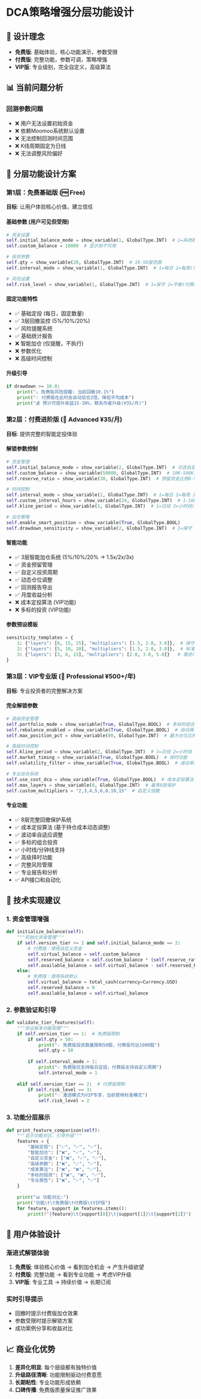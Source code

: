 # DCA策略增强分层功能设计

## 🎯 设计理念
- **免费版**: 基础体验，核心功能演示，参数受限
- **付费版**: 完整功能，参数可调，策略增强
- **VIP版**: 专业级别，完全自定义，高级算法

## 📊 当前问题分析

### 回测参数问题
- ❌ 用户无法设置初始资金
- ❌ 依赖Moomoo系统默认设置
- ❌ 无法控制回测时间范围
- ❌ K线周期固定为日线
- ❌ 无法调整风险偏好

## 🚀 分层功能设计方案

### 第1层：免费基础版 (🆓 Free)
**目标**: 让用户体验核心价值，建立信任

#### 基础参数 (用户可见但受限)
```python
# 资金设置
self.initial_balance_mode = show_variable(1, GlobalType.INT)  # 1=系统默认 2=自定义(付费版)
self.custom_balance = 10000  # 显示但不可用

# 投资参数  
self.qty = show_variable(20, GlobalType.INT)  # 10-50股范围
self.interval_mode = show_variable(1, GlobalType.INT)  # 1=每日 2=每周(付费版)

# 风险设置
self.risk_level = show_variable(1, GlobalType.INT)  # 1=保守 2=平衡(付费版) 3=积极(VIP)
```

#### 固定功能特性
- ✅ 基础定投 (每日，固定数量)
- ✅ 3层回撤监控 (5%/10%/20%)
- ✅ 风险提醒系统
- ✅ 基础统计报告
- ❌ 智能加仓 (仅提醒，不执行)
- ❌ 参数优化
- ❌ 高级时间控制

#### 升级引导
```python
if drawdown >= 10.0:
    print("⚠️ 免费版风险提醒: 当前回撤10.1%")
    print("💡 付费版在此时会自动加仓2倍，降低平均成本")
    print("💰 预计可提升收益15-30%，联系作者升级(¥35/月)")
```

### 第2层：付费进阶版 (💎 Advanced ¥35/月)
**目标**: 提供完整的智能定投体验

#### 解锁参数控制
```python
# 资金管理
self.initial_balance_mode = show_variable(2, GlobalType.INT)  # 可选自定义
self.custom_balance = show_variable(50000, GlobalType.INT)  # 10K-500K范围
self.reserve_ratio = show_variable(30, GlobalType.INT)  # 预留资金比例0-50%

# 时间控制
self.interval_mode = show_variable(2, GlobalType.INT)  # 1=每日 2=每周 3=自定义
self.custom_interval_hours = show_variable(24, GlobalType.INT)  # 1-168小时
self.kline_period = show_variable(1, GlobalType.INT)  # 1=日线 2=小时线(VIP)

# 加仓策略
self.enable_smart_position = show_variable(True, GlobalType.BOOL)
self.drawdown_sensitivity = show_variable(2, GlobalType.INT)  # 1=保守 2=标准 3=激进(VIP)
```

#### 智能功能
- ✅ 3层智能加仓系统 (5%/10%/20% → 1.5x/2x/3x)
- ✅ 资金预留管理
- ✅ 自定义投资周期
- ✅ 动态仓位调整
- ✅ 回测报告导出
- ✅ 月度收益分析
- ❌ 成本定投算法 (VIP功能)
- ❌ 多标的投资 (VIP功能)

#### 参数预设模板
```python
sensitivity_templates = {
    1: {"layers": [8, 15, 25], "multipliers": [1.5, 2.0, 3.0]},  # 保守
    2: {"layers": [5, 10, 20], "multipliers": [1.5, 2.0, 3.0]},  # 标准  
    3: {"layers": [3, 8, 15], "multipliers": [2.0, 3.0, 5.0]}   # 激进(VIP)
}
```

### 第3层：VIP专业版 (👑 Professional ¥500+/年)
**目标**: 专业投资者的完整解决方案

#### 完全解锁参数
```python
# 高级资金管理
self.portfolio_mode = show_variable(True, GlobalType.BOOL)  # 多标的组合
self.rebalance_enabled = show_variable(True, GlobalType.BOOL)  # 自动再平衡
self.max_position_pct = show_variable(80, GlobalType.INT)  # 最大仓位比例

# 高级时间控制
self.kline_period = show_variable(2, GlobalType.INT)  # 1=日线 2=小时线 3=分钟线
self.market_timing = show_variable(True, GlobalType.BOOL)  # 择时功能
self.volatility_filter = show_variable(True, GlobalType.BOOL)  # 波动率过滤

# 专业加仓系统
self.use_cost_dca = show_variable(True, GlobalType.BOOL)  # 成本定投算法
self.max_layers = show_variable(8, GlobalType.INT)  # 最多8层保护
self.custom_multipliers = "2,3,4,5,6,8,10,15"  # 自定义倍数
```

#### 专业功能
- ✅ 8层完整回撤保护系统
- ✅ 成本定投算法 (基于持仓成本动态调整)
- ✅ 波动率自适应调整
- ✅ 多标的组合投资
- ✅ 小时线/分钟线支持
- ✅ 高级择时功能
- ✅ 完整风险管理
- ✅ 专业报告和分析
- ✅ API接口和自动化

## 🔧 技术实现建议

### 1. 资金管理增强
```python
def initialize_balance(self):
    """初始化资金管理"""
    if self.version_tier >= 2 and self.initial_balance_mode == 2:
        # 付费版：使用自定义资金
        self.virtual_balance = self.custom_balance
        self.reserved_balance = self.custom_balance * (self.reserve_ratio / 100)
        self.available_balance = self.virtual_balance - self.reserved_balance
    else:
        # 免费版：使用系统默认
        self.virtual_balance = total_cash(currency=Currency.USD)
        self.reserved_balance = 0
        self.available_balance = self.virtual_balance
```

### 2. 参数验证和引导
```python
def validate_tier_features(self):
    """验证版本功能权限"""
    if self.version_tier == 1:  # 免费版限制
        if self.qty > 50:
            print("💡 免费版投资数量限制50股，付费版可达1000股")
            self.qty = 50
        
        if self.interval_mode > 1:
            print("💡 免费版仅支持每日定投，付费版支持自定义周期")
            self.interval_mode = 1
            
    elif self.version_tier == 2:  # 付费版限制
        if self.risk_level == 3:
            print("💡 激进模式为VIP专享，当前使用标准模式")
            self.risk_level = 2
```

### 3. 功能分层展示
```python
def print_feature_comparison(self):
    """显示功能对比，引导升级"""
    features = {
        "基础定投": ["✅", "✅", "✅"],
        "智能加仓": ["❌", "✅", "✅"], 
        "自定义资金": ["❌", "✅", "✅"],
        "高级参数": ["❌", "✅", "✅"],
        "成本算法": ["❌", "❌", "✅"],
        "多标的投资": ["❌", "❌", "✅"],
        "专业报告": ["❌", "✅", "✅"]
    }
    
    print("📊 功能对比:")
    print("功能\t\t免费版\t付费版\tVIP版")
    for feature, support in features.items():
        print(f"{feature}\t{support[0]}\t{support[1]}\t{support[2]}")
```

## 🎯 用户体验设计

### 渐进式解锁体验
1. **免费版**: 体验核心价值 → 看到加仓机会 → 产生升级欲望
2. **付费版**: 完整功能 → 看到专业功能 → 考虑VIP升级
3. **VIP版**: 专业工具 → 持续价值 → 长期订阅

### 实时引导提示
- 回撤时提示付费版加仓效果
- 参数受限时提示解锁方案
- 成功案例分享和收益对比

## 📈 商业化优势
1. **差异化明显**: 每个层级都有独特价值
2. **升级路径清晰**: 功能限制驱动付费意愿
3. **长期粘性**: 专业功能形成依赖
4. **口碑传播**: 免费版质量保证推广效果